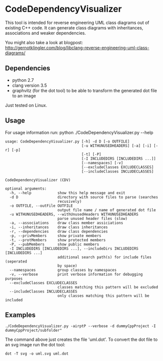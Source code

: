 CodeDependencyVisualizer
========================

This tool is intended for reverse engineering UML class diagrams out of existing C++ code. It can generate class diagrams with inheritances, associations and weaker dependencies.

You might also take a look at blogpost: http://gernotklingler.com/blog/libclang-reverse-engineering-uml-class-diagrams/

Dependencies
------------
- python 2.7
- clang version 3.5
- graphvitz (for the dot tool) to be able to transform the generated dot file to an image

Just tested on Linux.

Usage
-----
For usage information run:
python ./CodeDependencyVisualizer.py --help
```
usage: CodeDependencyVisualizer.py [-h] -d D [-o OUTFILE]
                                   [-u WITHUNUSEDHEADERS] [-a] [-i] [-r] [-p]
                                   [-t] [-P]
                                   [-I INCLUDEDIRS [INCLUDEDIRS ...]]
                                   [--namespaces] [-v]
                                   [--excludeClasses EXCLUDECLASSES]
                                   [--includeClasses INCLUDECLASSES]

CodeDependencyVisualizer (CDV)

optional arguments:
  -h, --help            show this help message and exit
  -d D                  directory with source files to parse (searches
                        recusively)
  -o OUTFILE, --outFile OUTFILE
                        output file name / name of generated dot file
  -u WITHUNUSEDHEADERS, --withUnusedHeaders WITHUNUSEDHEADERS
                        parse unused header files (slow)
  -a, --associations    draw class member assiciations
  -i, --inheritances    draw class inheritances
  -r, --dependencies    draw class dependencies
  -p, --privMembers     show private members
  -t, --protMembers     show protected members
  -P, --pubMembers      show public members
  -I INCLUDEDIRS [INCLUDEDIRS ...], --includeDirs INCLUDEDIRS [INCLUDEDIRS ...]
                        additional search path(s) for include files (seperated
                        by space)
  --namespaces          group classes by namespaces
  -v, --verbose         print verbose information for debugging purposes
  --excludeClasses EXCLUDECLASSES
                        classes matching this pattern will be excluded
  --includeClasses INCLUDECLASSES
                        only classes matching this pattern will be included
```

Examples
--------
```
./CodeDependencyVisualizer.py -airptP --verbose -d dummyCppProject -I dummyCppProject/subfolder"
```
The command above just creates the file 'uml.dot'. To convert the dot file to an svg image run the dot tool:
```
dot -T svg -o uml.svg uml.dot
```
